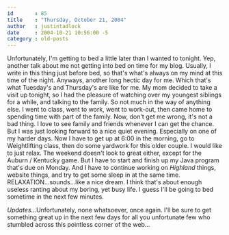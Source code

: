 ```yaml
---
id       : 85
title    : "Thursday, October 21, 2004"
author   : justintadlock
date     : 2004-10-21 10:56:00 -5
category : old-posts
---
```


Unfortunately, I'm getting to bed a little later than I wanted to tonight. Yep, another talk about me not getting into bed on time for my blog. Usually, I write in this thing just before bed, so that's what's always on my mind at this time of the night. Anyways, another long hectic day for me. Which that's what Tuesday's and Thursday's are like for me. My mom decided to take a visit up tonight, so I had the pleasure of watching over my youngest siblings for a while, and talking to the family. So not much in the way of anything else. I went to class, went to work, went to work-out, then came home to spending time with part of the family. Now, don't get me wrong, it's not a bad thing. I love to see family and friends whenever I can get the chance. But I was just looking forward to a nice quiet evening. Especially on one of my harder days. Now I have to get up at 6:00 in the morning, go to Weightlifting class, then do some yardwork for this older couple. I would like to just relax. The weekend doesn't look to great either, except for the Auburn / Kentucky game. But I have to start and finish up my Java program that's due on Monday. And I have to continue working on <i> Highland</i> things, website things, and try to get some sleep in at the same time. RELAXATION...sounds...like a nice dream. I think that's about enough useless ranting about my boring, yet busy life. I guess I'll be going to bed sometime in the next few minutes.

<em>Updates</em>...Unfortunately, none whatsoever, once again. I'll be sure to get something great up in the next few days for all you unfortunate few who stumbled across this pointless corner of the web...

